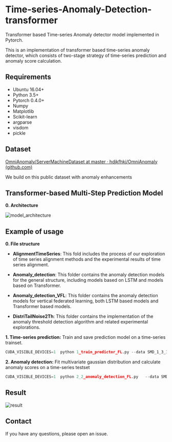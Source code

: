 # Time-series-Anomaly-Detection-transformer

Transformer based Time-series Anomaly detector model implemented in Pytorch.

This is an implementation of transformer based time-series anomaly detector, which consists of two-stage strategy of time-series prediction and anomaly score calculation.

## Requirements

* Ubuntu 16.04+ 
* Python 3.5+
* Pytorch 0.4.0+
* Numpy
* Matplotlib
* Scikit-learn
* argparse
* visdom
* pickle

## Dataset

 [OmniAnomaly/ServerMachineDataset at master · hdjkfhkj/OmniAnomaly (github.com)](https://github.com/hdjkfhkj/OmniAnomaly/tree/master/ServerMachineDataset) 

We build on this public dataset with anomaly enhancements

## Transformer-based Multi-Step Prediction Model

__0. Architecture__

![model_architecture](E:\_文档\_研究生_实验文档\gitee_File\第一篇论文-纵向联邦学习\纵向联邦学习\上传到github的代码\fig\model_architecture.png)



## Example of usage



__0. File structure__

* **AlignmentTimeSeries**: This fold includes the process of our exploration of time series alignment methods and the experimental results of time series alignment.

* **Anomaly_detection**:  This folder contains the anomaly detection models for the general structure, including models based on LSTM and models based on Transformer.

* **Anomaly_detection_VFL**: This folder contains the anomaly detection models for vertical federated learning, both LSTM based models and Transformer based models.

* **DistriTailNoise2Th**: This folder contains the implementation of the anomaly threshold detection algorithm and related experimental explorations.

  

__1. Time-series prediction:__
Train and save prediction model on a time-series trainset.

```python
CUDA_VISIBLE_DEVICES=1  python 1_train_predictor_FL.py --data SMD_1_3_10dim_E   --filename  machine-1-3_10dim.pkl   --epochs  1100 --emsize 32   --lr 0.002 --bptt 200 --prediction_window_size 50   --log_interval 5 --batch_size 128 --weight_decay 0.0 --model transformer --index 1st
```


__2. Anomaly detection:__
Fit multivariate gaussian distribution and
calculate anomaly scores on a time-series testset

```python
CUDA_VISIBLE_DEVICES=1  python 2_2_anomaly_detection_FL.py   --data SMD_1_3_10dim_E   --filename machine-1-3_10dim.pkl   --prediction_window_size 50 --index 1st
```

## Result

![result](E:\_文档\_研究生_实验文档\gitee_File\第一篇论文-纵向联邦学习\纵向联邦学习\上传到github的代码\fig\result.png)



## Contact

If you have any questions, please open an issue.

